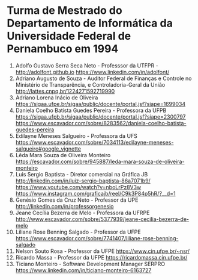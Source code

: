 # Turma de Mestrado do Departamento de Informática da Universidade Federal de Pernambuco em 1994

1. Adolfo Gustavo Serra Seca Neto - Professsor da UTFPR - <http://adolfont.github.io> <https://www.linkedin.com/in/adolfont/>
1. Adriano Augusto de Souza - Auditor Federal de Finanças e Controle no Ministério de Transparência, e Controladoria-Geral da União <http://lattes.cnpq.br/1224271592719990>
10. Adriano Lorena Inácio de Oliveira <https://sigaa.ufpe.br/sigaa/public/docente/portal.jsf?siape=1699034>
1. Daniela Coelho Batista Guedes Pereira - Professora da UFPB <https://sigaa.ufpb.br/sigaa/public/docente/portal.jsf?siape=2300797> <https://www.escavador.com/sobre/8283562/daniela-coelho-batista-guedes-pereira>
2. Edilayne Meneses Salgueiro - Professora da UFS <https://www.escavador.com/sobre/7034113/edilayne-meneses-salgueiro#google_vignette>
3. Lêda Mara Souza de Oliveira Monteiro <https://escavador.com/sobre/945887/leda-mara-souza-de-oliveira-monteiro>
8. Luis Sergio Baptista - Diretor comercial na Gráfica JB <http://linkedin.com/in/luiz-sergio-baptista-86a7071b9/> <https://www.youtube.com/watch?v=nboLrPz8V3w> <https://www.instagram.com/graficajb/reel/C9k3P84p5hR/?__d=1>
3. Genésio Gomes da Cruz Neto - Professor da UPE <http://linkedin.com/in/professorgenesio>
4. Jeane Cecília Bezerra de Melo - Professora da UFRPE <http://www.escavador.com/sobre/5377939/jeane-cecilia-bezerra-de-melo>
5. Liliane Rose Benning Salgado - Professor da UFPE <https://www.escavador.com/sobre/7741407/liliane-rose-benning-salgado>
6. Nelson Souto Rosa - Professor da UFPE <https://www.cin.ufpe.br/~nsr/>
7. Ricardo Massa - Professor da UFPE <https://ricardomassa.cin.ufpe.br/>
9. Ticiano Monteiro - Software Development Manager  SERPRO <https://www.linkedin.com/in/ticiano-monteiro-6163727>
